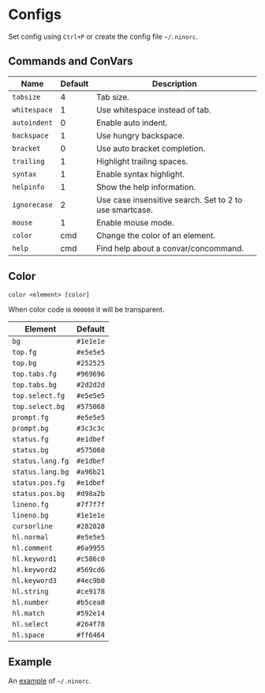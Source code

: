 # Configs
Set config using `Ctrl+P` or create the config file `~/.ninorc`.

## Commands and ConVars
| Name | Default | Description |
| - | - | - |
| `tabsize` | 4 | Tab size. |
| `whitespace` | 1 | Use whitespace instead of tab. |
| `autoindent` | 0 | Enable auto indent. |
| `backspace` | 1 | Use hungry backspace. |
| `bracket` | 0 | Use auto bracket completion. |
| `trailing` | 1 | Highlight trailing spaces. |
| `syntax` | 1 | Enable syntax highlight. |
| `helpinfo` | 1 | Show the help information. |
| `ignorecase` | 2 | Use case insensitive search. Set to 2 to use smartcase. |
| `mouse` | 1 | Enable mouse mode. |
| `color` | cmd | Change the color of an element. |
| `help` | cmd | Find help about a convar/concommand. |

## Color
`color <element> [color]`

When color code is `000000` it will be transparent.

| Element | Default |
| - | - |
| `bg` | `#1e1e1e` |
| `top.fg` | `#e5e5e5` |
| `top.bg` | `#252525` |
| `top.tabs.fg` | `#969696` |
| `top.tabs.bg` | `#2d2d2d` |
| `top.select.fg` | `#e5e5e5` |
| `top.select.bg` | `#575068` |
| `prompt.fg` | `#e5e5e5` |
| `prompt.bg` | `#3c3c3c` |
| `status.fg` | `#e1dbef` |
| `status.bg` | `#575068` |
| `status.lang.fg` | `#e1dbef` |
| `status.lang.bg` | `#a96b21` |
| `status.pos.fg` | `#e1dbef` |
| `status.pos.bg` | `#d98a2b` |
| `lineno.fg` | `#7f7f7f` |
| `lineno.bg` | `#1e1e1e` |
| `cursorline` | `#282828` |
| `hl.normal` | `#e5e5e5` |
| `hl.comment` | `#6a9955` |
| `hl.keyword1` | `#c586c0` |
| `hl.keyword2` | `#569cd6` |
| `hl.keyword3` | `#4ec9b0` |
| `hl.string` | `#ce9178` |
| `hl.number` | `#b5cea8` |
| `hl.match` | `#592e14` |
| `hl.select` | `#264f78` |
| `hl.space` | `#ff6464` |

## Example
An [example](example.ninorc) of `~/.ninorc`.
